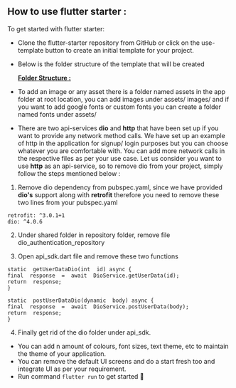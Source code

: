 ## How to use flutter starter :

To get started with flutter starter:

- Clone the flutter-starter repository from GitHub or click on the use-template button to create an initial template for your project.
- Below is the folder structure of the template that will be created

  [**Folder Structure :**](./folder_structure.md)

- To add an image or any asset there is a folder named assets in the app folder at root location, you can add images under assets/ images/ and if you want to add google fonts or custom fonts you can create a folder named fonts under assets/
- There are two api-services **dio** and **http** that have been set up if you want to provide any network method calls. We have set up an example of http in the application for signup/ login purposes but you can choose whatever you are comfortable with. You can add more network calls in the respective files as per your use case. Let us consider you want to use **http** as an api-service, so to remove dio from your project, simply follow the steps mentioned below :

1. Remove dio dependency from pubspec.yaml, since we have provided **dio's** support along with **retrofit** therefore you need to remove these two lines from your pubspec.yaml

```
retrofit: ^3.0.1+1
dio: ^4.0.6
```

2. Under shared folder in repository folder, remove file dio_authentication_repository

3. Open api_sdk.dart file and remove these two functions

```
static  getUserDataDio(int  id) async {
final  response  =  await  DioService.getUserData(id);
return  response;
}

static  postUserDataDio(dynamic  body) async {
final  response  =  await  DioService.postUserData(body);
return  response;
}
```

4. Finally get rid of the dio folder under api_sdk.

- You can add n amount of colours, font sizes, text theme, etc to maintain the theme of your application.
- You can remove the default UI screens and do a start fresh too and integrate UI as per your requirement.
- Run command `flutter run` to get started 🥳
